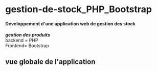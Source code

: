 # gestion-de-stock_PHP_Bootstrap

####  Développement d'une application web de gestion des stock
***gestion des produits***
<br>backend = PHP
<br>Frontend= Bootstrap

## vue globale de l'application
